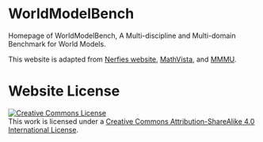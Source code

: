 # WorldModelBench
Homepage of WorldModelBench, A Multi-discipline and Multi-domain Benchmark for World Models.

This website is adapted from [Nerfies website](https://nerfies.github.io), [MathVista](https://mathvista.github.io/), and [MMMU](https://mmmu-benchmark.github.io/).

# Website License
<a rel="license" href="http://creativecommons.org/licenses/by-sa/4.0/"><img alt="Creative Commons License" style="border-width:0" src="https://i.creativecommons.org/l/by-sa/4.0/88x31.png" /></a><br />This work is licensed under a <a rel="license" href="http://creativecommons.org/licenses/by-sa/4.0/">Creative Commons Attribution-ShareAlike 4.0 International License</a>.
